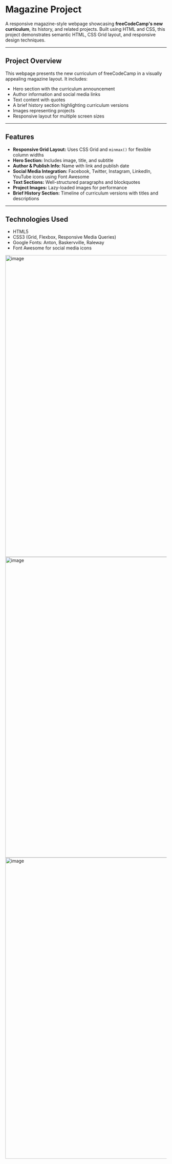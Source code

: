 # Magazine Project

A responsive magazine-style webpage showcasing **freeCodeCamp's new curriculum**, its history, and related projects. Built using HTML and CSS, this project demonstrates semantic HTML, CSS Grid layout, and responsive design techniques.

---

## Project Overview

This webpage presents the new curriculum of freeCodeCamp in a visually appealing magazine layout. It includes:

- Hero section with the curriculum announcement  
- Author information and social media links  
- Text content with quotes  
- A brief history section highlighting curriculum versions  
- Images representing projects  
- Responsive layout for multiple screen sizes  

---

## Features

- **Responsive Grid Layout:** Uses CSS Grid and `minmax()` for flexible column widths  
- **Hero Section:** Includes image, title, and subtitle  
- **Author & Publish Info:** Name with link and publish date  
- **Social Media Integration:** Facebook, Twitter, Instagram, LinkedIn, YouTube icons using Font Awesome  
- **Text Sections:** Well-structured paragraphs and blockquotes  
- **Project Images:** Lazy-loaded images for performance  
- **Brief History Section:** Timeline of curriculum versions with titles and descriptions  

---

## Technologies Used

- HTML5  
- CSS3 (Grid, Flexbox, Responsive Media Queries)  
- Google Fonts: Anton, Baskervville, Raleway  
- Font Awesome for social media icons  

<img width="1893" height="941" alt="image" src="https://github.com/user-attachments/assets/abdc74b2-ca8d-4663-b5bd-409ced662cf5" />
<img width="1888" height="937" alt="image" src="https://github.com/user-attachments/assets/134e3ff7-84c1-41d9-8622-7d5f975231d0" />
<img width="1890" height="939" alt="image" src="https://github.com/user-attachments/assets/c3f20cf2-6456-4e55-93e1-86b602c75bc3" />



